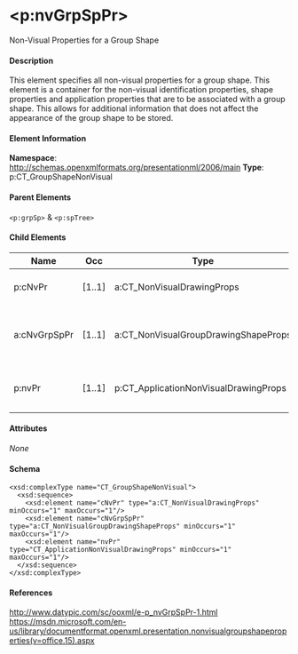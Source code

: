 # &lt;p:nvGrpSpPr&gt;

Non-Visual Properties for a Group Shape

#### Description

This element specifies all non-visual properties for a group shape. This element is a container for the non-visual identification properties, shape properties and application properties that are to be associated with a group shape. This allows for additional information that does not affect the appearance of the group shape to be stored.

#### Element Information

**Namespace**: http://schemas.openxmlformats.org/presentationml/2006/main
**Type**: p:CT_GroupShapeNonVisual

#### Parent Elements

`<p:grpSp>` & `<p:spTree>`

#### Child Elements

Name         | Occ    | Type                                  | Description
------------ | ------ | ------------------------------------- | ----------------------------
p:cNvPr      | [1..1] | a:CT_NonVisualDrawingProps            | Non-Visual Drawing Properties
a:cNvGrpSpPr | [1..1] | a:CT_NonVisualGroupDrawingShapeProps  | Non-Visual Group Shape Drawing Properties
p:nvPr       | [1..1] | p:CT_ApplicationNonVisualDrawingProps | Application Non-Visual Drawing Properties

#### Attributes

*None*

#### Schema

```
<xsd:complexType name="CT_GroupShapeNonVisual">
  <xsd:sequence>
    <xsd:element name="cNvPr" type="a:CT_NonVisualDrawingProps" minOccurs="1" maxOccurs="1"/>
    <xsd:element name="cNvGrpSpPr" type="a:CT_NonVisualGroupDrawingShapeProps" minOccurs="1" maxOccurs="1"/>
    <xsd:element name="nvPr" type="CT_ApplicationNonVisualDrawingProps" minOccurs="1" maxOccurs="1"/>
  </xsd:sequence>
</xsd:complexType>
```

#### References

http://www.datypic.com/sc/ooxml/e-p_nvGrpSpPr-1.html
https://msdn.microsoft.com/en-us/library/documentformat.openxml.presentation.nonvisualgroupshapeproperties(v=office.15).aspx
